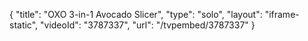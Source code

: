 {
    "title": "OXO 3-in-1 Avocado Slicer",
    "type": "solo",
    "layout": "iframe-static",
    "videoId": "3787337",
    "url": "\/tvpembed\/3787337"
}